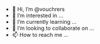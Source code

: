 - 👋 Hi, I’m @vouchrers
- 👀 I’m interested in ...
- 🌱 I’m currently learning ...
- 💞️ I’m looking to collaborate on ...
- 📫 How to reach me ...

<!---
vouchrers/vouchrers is a ✨ special ✨ repository because its `README.md` (this file) appears on your GitHub profile.
You can click the Preview link to take a look at your changes.
--->
